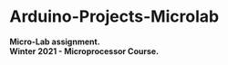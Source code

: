 # Arduino-Projects-Microlab
**Micro-Lab assignment.**
<br>
**Winter 2021 - Microprocessor Course.**
